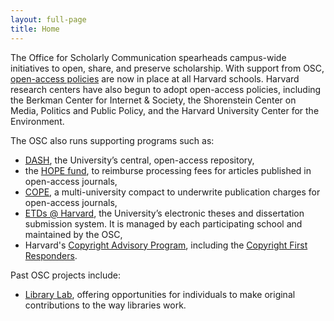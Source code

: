```yaml
---
layout: full-page
title: Home
---
```


The Office for Scholarly Communication spearheads campus-wide initiatives to open, share, and preserve scholarship. With support from OSC, [open-access policies]({{site.baseurl}}/policies/) are now in place at all Harvard schools.  Harvard research centers have also begun to adopt open-access policies, including the Berkman Center for Internet & Society, the Shorenstein Center on Media, Politics and Public Policy, and the Harvard University Center for the Environment.

The OSC also runs supporting programs such as:

- [DASH](http://dash.harvard.edu/), the University’s central, open-access repository,
- the [HOPE fund]({{site.baseurl}}/programs/hope/), to reimburse processing fees for articles published in open-access journals,
- [COPE](http://www.oacompact.org/), a multi-university compact to underwrite publication charges for open-access journals,
- [ETDs @ Harvard](http://etds.lib.harvard.edu/about.html), the University’s electronic theses and dissertation submission system. It is managed by each participating school and maintained by the OSC,
- Harvard's [Copyright Advisory Program](http://copyright.lib.harvard.edu/), including the [Copyright First Responders]({{site.baseurl}}/programs/copyright/first-responders/).

Past OSC projects include:

- [Library Lab]({{site.baseurl}}/liblab/), offering opportunities for individuals to make original contributions to the way libraries work.
